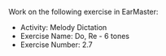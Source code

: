 Work on the following exercise in EarMaster:
- Activity: Melody Dictation
- Exercise Name: Do, Re - 6 tones
- Exercise Number: 2.7
